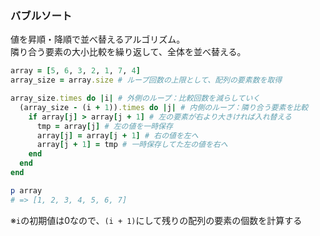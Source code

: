 ### バブルソート
値を昇順・降順で並べ替えるアルゴリズム。  
隣り合う要素の大小比較を繰り返して、全体を並べ替える。  

```ruby
array = [5, 6, 3, 2, 1, 7, 4]
array_size = array.size # ループ回数の上限として、配列の要素数を取得

array_size.times do |i| # 外側のループ：比較回数を減らしていく
  (array_size - (i + 1)).times do |j| # 内側のループ：隣り合う要素を比較
    if array[j] > array[j + 1] # 左の要素が右より大きければ入れ替える
      tmp = array[j] # 左の値を一時保存
      array[j] = array[j + 1] # 右の値を左へ
      array[j + 1] = tmp # 一時保存してた左の値を右へ
    end
  end
end

p array
# => [1, 2, 3, 4, 5, 6, 7]
```
※`i`の初期値は0なので、`(i + 1)`にして残りの配列の要素の個数を計算する
